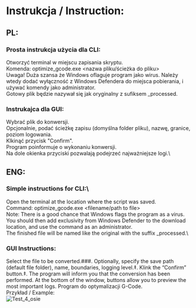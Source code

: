 # Instrukcja / Instruction:
## PL:
### Prosta instrukcja użycia dla CLI:
Otworzyć terminal w miejscu zapisania skryptu.\
Komenda: optimize_gcode.exe <nazwa pliku/ścieżka do pliku>\
Uwaga! Duża szansa że Windows oflaguje program jako wirus. Należy wtedy dodać wyłączność z Windows Defendera do miejsca pobierania, i używać komendy jako administrator.\
Gotowy plik będzie nazywał się jak oryginalny z sufiksem _processed.
### Instrukajca dla GUI:
Wybrać plik do konwersji.\
Opcjonalnie, podać ścieżkę zapisu (domyślna folder pliku), nazwę, granice, poziom logowania.\
Klkinąć przycisk "Confirm".\
Program poinformuje o wykonaniu konwersji.\
Na dole okienka przyciski pozwalają podejrzeć najważniejsze logi.\
## ENG:
### Simple instructions for CLI:\
Open the terminal at the location where the script was saved.\
Command: optimize_gcode.exe <filename/path to file>\
Note: There is a good chance that Windows flags the program as a virus. You should then add exclusivity from Windows Defender to the download location, and use the command as an administrator.\
The finished file will be named like the original with the suffix _processed.\
### GUI Instructions:
Select the file to be converted.###.
Optionally, specify the save path (default file folder), name, boundaries, logging level.‡.
Klink the “Confirm” button.‡.
The program will inform you that the conversion has been performed.
At the bottom of the window, buttons allow you to preview the most important logs.
Program do optymalizacji G-Code.\
Przykład / Example:\
![Test_4_osie](https://github.com/user-attachments/assets/b1a8e032-fcfa-4836-8f5c-b1353b14721d)

